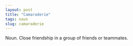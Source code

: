 ```yaml
---
layout: post
title: "Camaraderie"
tags: noun
slug: camaraderie
---
```

Noun. Close friendship in a group of friends or teammates.
